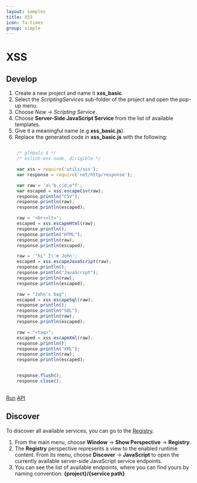 ```yaml
---
layout: samples
title: XSS
icon: fa-times
group: simple
---
```


XSS
===

Develop
--

1. Create a new project and name it **xss_basic**.
2. Select the *ScriptingServices* sub-folder of the project and open the pop-up menu.
3. Choose *New* -> *Scripting Service*.
4. Choose **Server-Side JavaScript Service** from the list of available templates.
5. Give it a meaningful name (e.g **xss_basic.js**).
6. Replace the generated code in **xss_basic.js** with the following:

```javascript

	/* globals $ */
	/* eslint-env node, dirigible */

	var xss = require('utils/xss');
	var response = require('net/http/response');

	var raw = 'a\'b,c|d;e"f';
	var escaped = xss.escapeCsv(raw);
	response.println("CSV");
	response.println(raw);
	response.println(escaped);

	raw = '<br><lt>';
	escaped = xss.escapeHtml(raw);
	response.println();
	response.println("HTML");
	response.println(raw);
	response.println(escaped);

	raw = '"hi" I\'m John';
	escaped = xss.escapeJavaScript(raw);
	response.println();
	response.println("JavaScript");
	response.println(raw);
	response.println(escaped);

	raw = "John's bag";
	escaped = xss.escapeSql(raw);
	response.println();
	response.println("SQL");
	response.println(raw);
	response.println(escaped);

	raw = "<tag>";
	escaped = xss.escapeXml(raw);
	response.println();
	response.println("XML");
	response.println(raw);
	response.println(escaped);


	response.flush();
	response.close();
	
```

<div class="btn-toolbar pull-right">
	<a class="btn btn-warning" href="http://dirigible.eclipse.org/services/ui/anonymous.html?git=https://github.com/dirigiblelabs/sample_utils_xss_basic.git">Run</a>
	<a class="btn btn-info" href="http://www.dirigible.io/api/utils_xss.html">API</a>
</div>

Discover
--
To discover all available services, you can go to the [Registry](../help/registry.html).

1. From the main menu, choose **Window** -> **Show Perspective** -> **Registry**.
2. The **Registry** perspective represents a view to the enabled runtime content. From its menu, choose **Discover** -> **JavaScript** to open the currently available server-side JavaScript service endpoints.
3. You can see the list of available endpoints, where you can find yours by naming convention: **{project}/{service path}**
